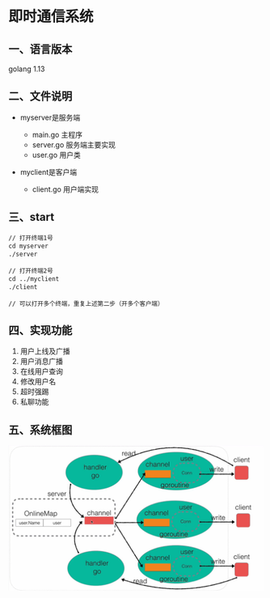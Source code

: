 # 即时通信系统

## 一、语言版本

golang 1.13





## 二、文件说明

* myserver是服务端
  * main.go 主程序
  * server.go 服务端主要实现
  * user.go 用户类

* myclient是客户端
  * client.go 用户端实现



## 三、start

```shell
// 打开终端1号
cd myserver
./server

// 打开终端2号
cd ../myclient
./client

// 可以打开多个终端，重复上述第二步（开多个客户端）
```



## 四、实现功能

1. 用户上线及广播
2. 用户消息广播
3. 在线用户查询
4. 修改用户名
5. 超时强踢
6. 私聊功能



## 五、系统框图

![系统框图](.\img\system.png)
